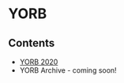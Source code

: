# YORB

## Contents
* [YORB 2020](https://github.com/itpresidents/YORB/blob/master/contents/yorb-2020.md)
* YORB Archive - coming soon!
